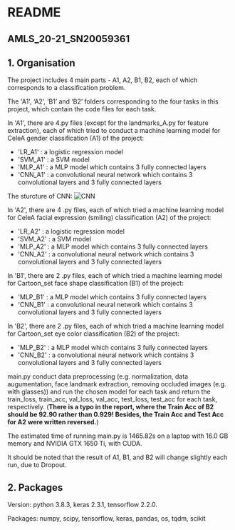 # README
## AMLS_20-21_SN20059361
## 1. Organisation
   The project includes 4 main parts - A1, A2, B1, B2, each of which corresponds to a classification problem.

   The 'A1', ‘A2’, ‘B1’ and ‘B2’ folders corresponding to the four tasks in this project, which contain the code files for each task.

   In 'A1', there are 4.py files (except for the landmarks_A.py for feature extraction), each of which tried to conduct a machine learning model for CeleA gender classification (A1) of the project:
   * 'LR_A1' : a logistic regression model
   * 'SVM_A1' : a SVM model
   * 'MLP_A1' : a MLP model which contains 3 fully connected layers
   * 'CNN_A1' : a convolutional neural network which contains 3 convolutional layers and 3 fully connected layers
   
   The sturcture of CNN:
   ![CNN](https://github.com/TianhuitiaXu/AMLS_20-21_SNzcictxu/blob/master/CNN_flow.png)
    
  In 'A2', there are 4 .py files, each of which tried a machine learning model for CeleA facial expression (smiling) classification (A2) of the project:
   * 'LR_A2' : a logistic regression model
   * 'SVM_A2' : a SVM model
   * 'MLP_A2' : a MLP model which contains 3 fully connected layers
   * 'CNN_A2' : a convolutional neural network which contains 3 convolutional layers and 3 fully connected layers
  
  In 'B1', there are 2 .py files, each of which tried a machine learning model for Cartoon_set face shape classification (B1) of the project:
   * 'MLP_B1' : a MLP model which contains 3 fully connected layers
   * 'CNN_B1' : a convolutional neural network which contains 3 convolutional layers and 3 fully connected layers
    
  In 'B2', there are 2 .py files, each of which tried a machine learning model for Cartoon_set eye color classification (B2) of the project:
   * 'MLP_B2' : a MLP model which contains 3 fully connected layers
   * 'CNN_B2' : a convolutional neural network which contains 3 convolutional layers and 3 fully connected layers
  
main.py conduct data preprocessing (e.g. normalization, data augumentation, face landmark extraction, removing occluded images (e.g. with glasses)) and run the chosen model for each task and return the train_loss, train_acc, val_loss, val_acc, test_loss, test_acc for each task, respectively. (**There is a typo in the report, where the Train Acc of B2 should be 92.90 rather than 0.929! Besides, the Train Acc and Test Acc for A2 were written reversed.**)

The estimated time of running main.py is 1465.82s on a laptop with 16.0 GB memory and NVIDIA GTX 1650 Ti, with CUDA.

It should be noted that the result of A1, B1, and B2 will change slightly each run, due to Dropout.


## 2. Packages
Version:
  python 3.8.3, keras 2.3.1, tensorflow 2.2.0.
  
Packages:
  numpy, scipy, tensorflow, keras, pandas, os, tqdm, scikit
    
